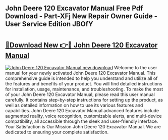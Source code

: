 ## John Deere 120 Excavator Manual Free Pdf Download - Part-XFj New Repair Owner Guide - User Service Edition JBOfY

# <h2><a href="http://bc87375.oget.top/?id=John+Deere+120+Excavator+Manual">🔗Download New 👉🔴 John Deere 120 Excavator Manual</a></h2>

[![John Deere 120 Excavator Manual new download](https://i.imgur.com/5g1atiW.png)](http://bc87375.oget.top/?id=John+Deere+120+Excavator+Manual)
Welcome to the user manual for your newly activated John Deere 120 Excavator Manual. This comprehensive guide is intended to help you understand and utilize all of the features and benefits of your product. You will find detailed instructions for installation, usage, maintenance, and troubleshooting. To make the most of your John Deere 120 Excavator Manual, please read this user manual carefully. It contains step-by-step instructions for setting up the product, as well as detailed information on how to use its various features and capabilities. John Deere 120 Excavator Manual advanced features include augmented reality, voice recognition, customizable alerts, and multi-device compatibility, all accessible through the sleek and user-friendly interface. Your Satisfaction is Our Mission John Deere 120 Excavator Manual. We are dedicated to ensuring your complete satisfaction.

